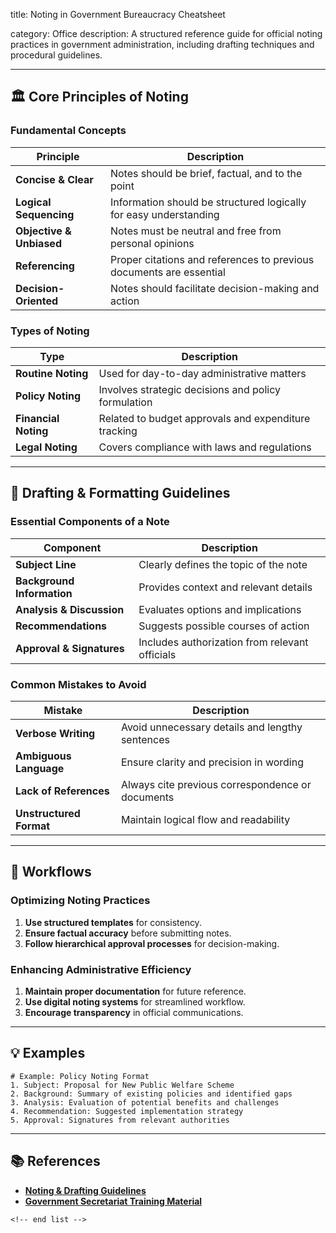 title: Noting in Government Bureaucracy Cheatsheet

category: Office
description: A structured reference guide for official noting practices in government administration, including drafting techniques and procedural guidelines.

---

## 🏛 **Core Principles of Noting**

### **Fundamental Concepts**

| Principle                      | Description                                                         |
| ------------------------------ | ------------------------------------------------------------------- |
| **Concise & Clear**      | Notes should be brief, factual, and to the point                    |
| **Logical Sequencing**   | Information should be structured logically for easy understanding   |
| **Objective & Unbiased** | Notes must be neutral and free from personal opinions               |
| **Referencing**          | Proper citations and references to previous documents are essential |
| **Decision-Oriented**    | Notes should facilitate decision-making and action                  |

### **Types of Noting**

| Type                       | Description                                          |
| -------------------------- | ---------------------------------------------------- |
| **Routine Noting**   | Used for day-to-day administrative matters           |
| **Policy Noting**    | Involves strategic decisions and policy formulation  |
| **Financial Noting** | Related to budget approvals and expenditure tracking |
| **Legal Noting**     | Covers compliance with laws and regulations          |

---

## 📝 **Drafting & Formatting Guidelines**

### **Essential Components of a Note**

| Component                        | Description                                    |
| -------------------------------- | ---------------------------------------------- |
| **Subject Line**           | Clearly defines the topic of the note          |
| **Background Information** | Provides context and relevant details          |
| **Analysis & Discussion**  | Evaluates options and implications             |
| **Recommendations**        | Suggests possible courses of action            |
| **Approval & Signatures**  | Includes authorization from relevant officials |

### **Common Mistakes to Avoid**

| Mistake                       | Description                                      |
| ----------------------------- | ------------------------------------------------ |
| **Verbose Writing**     | Avoid unnecessary details and lengthy sentences  |
| **Ambiguous Language**  | Ensure clarity and precision in wording          |
| **Lack of References**  | Always cite previous correspondence or documents |
| **Unstructured Format** | Maintain logical flow and readability            |

---

## 🔄 **Workflows**

### **Optimizing Noting Practices**

1. **Use structured templates** for consistency.
2. **Ensure factual accuracy** before submitting notes.
3. **Follow hierarchical approval processes** for decision-making.

### **Enhancing Administrative Efficiency**

1. **Maintain proper documentation** for future reference.
2. **Use digital noting systems** for streamlined workflow.
3. **Encourage transparency** in official communications.

---

## 💡 **Examples**

```plaintext
# Example: Policy Noting Format
1. Subject: Proposal for New Public Welfare Scheme  
2. Background: Summary of existing policies and identified gaps  
3. Analysis: Evaluation of potential benefits and challenges  
4. Recommendation: Suggested implementation strategy  
5. Approval: Signatures from relevant authorities  
```

---

## 📚 **References**

- **[Noting &amp; Drafting Guidelines](https://mcrhrdi.gov.in/ITPJA2021/batch16/presentations/N%20&%20D.pdf)**
- **[Government Secretariat Training Material](https://www.istm.gov.in/uploads/study_material/1430209240Workshop%20on%20Noting%20&%20Drafting%20%28WND%29%20-%20Reading%20Material.docx)**

```
<!-- end list -->
```
